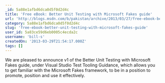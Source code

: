 ```yaml
---
_id: 5a88e1afbd6dca0d5f0d2d4c
title: 'Free eBook: Better Unit Testing with Microsoft Fakes guide'
url: 'http://blogs.msdn.com/b/pakistan/archive/2013/03/27/free-ebook-better-unit-testing-with-microsoft-fakes-guide.aspx'
category: 5a88e1afbd6dca0d5f0d2d4c
slug: 'free-ebook-better-unit-testing-with-microsoft-fakes-guide'
user_id: 5a83ce59d6eb0005c4ecda2c
username: 'bill-s'
createdOn: '2013-03-29T21:54:17.000Z'
tags: []
---
```


We are pleased to announce v1 of the Better Unit Testing with Microsoft Fakes guide, under Visual Studio Test Tooling Guidance, which allows you to get familiar with the Microsoft Fakes framework, to be in a position to promote, position and use it effectively.
